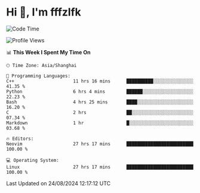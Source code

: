 # Hi 👋, I'm fffzlfk

<!--START_SECTION:waka-->
![Code Time](http://img.shields.io/badge/Code%20Time-939%20hrs%2016%20mins-blue)

![Profile Views](http://img.shields.io/badge/Profile%20Views-0-blue)

📊 **This Week I Spent My Time On** 

```text
🕑︎ Time Zone: Asia/Shanghai

💬 Programming Languages: 
C++                      11 hrs 16 mins      ██████████░░░░░░░░░░░░░░░   41.35 % 
Python                   6 hrs 4 mins        ██████░░░░░░░░░░░░░░░░░░░   22.23 % 
Bash                     4 hrs 25 mins       ████░░░░░░░░░░░░░░░░░░░░░   16.20 % 
C                        2 hrs               ██░░░░░░░░░░░░░░░░░░░░░░░   07.34 % 
Markdown                 1 hr                █░░░░░░░░░░░░░░░░░░░░░░░░   03.68 % 

🔥 Editors: 
Neovim                   27 hrs 17 mins      █████████████████████████   100.00 % 

💻 Operating System: 
Linux                    27 hrs 17 mins      █████████████████████████   100.00 % 
```


 Last Updated on 24/08/2024 12:17:12 UTC
<!--END_SECTION:waka-->
